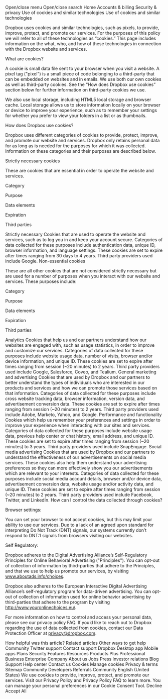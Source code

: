 Open/close menu
Open/close search
Home
Accounts & billing
Security & privacy
Use of cookies and similar technologies
Use of cookies and similar technologies

Dropbox uses cookies and similar technologies, such as pixels, to provide, improve, protect, and promote our services. For the purposes of this policy we will refer to all of these technologies as “cookies.” This page includes information on the what, who, and how of these technologies in connection with the Dropbox website and services.

What are cookies?

A cookie is small data file sent to your browser when you visit a website. A pixel tag ("pixel") is a small piece of code belonging to a third-party that can be embedded on websites and in emails. We use both our own cookies as well as third-party cookies. See the “How does Dropbox use cookies” section below for further information on third-party cookies we use.

We also use local storage, including HTML5 local storage and browser cache. Local storage allows us to store information locally on your browser or device to improve your experience, such as to remember your settings for whether you prefer to view your folders in a list or as thumbnails. 

How does Dropbox use cookies?

Dropbox uses different categories of cookies to provide, protect, improve, and promote our website and services. Dropbox only retains personal data for as long as is needed for the purposes for which it was collected. Information on these categories and their purposes are described below.

Strictly necessary cookies

These are cookies that are essential in order to operate the website and services.

Category

	

Purpose

	

Data elements

	

Expiration

	

Third parties


Strictly necessary	Cookies that are used to operate the website and services, such as to log you in and keep your account secure.	Categories of data collected for these purposes include authentication data, unique ID, browser information, and language settings.	These cookies are set to expire after times ranging from 30 days to 4 years.	Third party providers used include Google.
Non-essential cookies

These are all other cookies that are not considered strictly necessary but are used for a number of purposes when you interact with our website and services. These purposes include:

Category

	

Purpose

	

Data elements

	

Expiration

	

Third parties


Analytics	Cookies that help us and our partners understand how our websites are engaged with, such as usage statistics, in order to improve and customize our services.	Categories of data collected for these purposes include website usage data, number of visits, browser and/or device information, and unique ID.	These cookies are set to expire after times ranging from session (~20 minutes) to 2 years.	Third party providers used include Google, Salesforce, Coveo, and Tealium.
General marketing and advertising	Cookies that are used by Dropbox and our partners to better understand the types of individuals who are interested in our products and services and how we can promote those services based on that information.	Categories of data collected for these purposes include cross website tracking data, browser information, version data, and advertisement conversion data.	These cookies are set to expire after times ranging from session (~20 minutes) to 2 years.	Third party providers used include Adobe, Marketo, Yahoo, and Google.
Performance and functionality	Cookies which help us remember your preferences and settings in order to improve your experience when interacting with our sites and services.	Categories of data collected for these purposes include website usage data, previous help center or chat history, email address, and unique ID.	These cookies are set to expire after times ranging from session (~20 minutes) to 3 years.	Third party providers used include SnapEngage.
Social media advertising	Cookies that are used by Dropbox and our partners to understand the effectiveness of our advertisements on social media services. These cookies also help them understand your advertising preferences so they can more effectively show you our advertisements which are relevant to your interests.	Categories of data collected for these purposes include social media account details, browser and/or device data, advertisement conversion data, website usage and/or activity data, and unique ID.	These cookies are set to expire after times ranging from session (~20 minutes) to 2 years.	Third party providers used include Facebook, Twitter, and LinkedIn.
How can I control the data collected through cookies?

Browser settings:

You can set your browser to not accept cookies, but this may limit your ability to use our services. Due to a lack of an agreed upon standard for interpreting Do Not Track (DNT) signals, our systems currently don’t respond to DNT:1 signals from browsers visiting our websites.

Self Regulatory:

Dropbox adheres to the Digital Advertising Alliance’s Self-Regulatory Principles for Online Behavioral Advertising ("Principles"). You can opt-out of collection of information by third-parties that adhere to the Principles, and that we use to help us promote our services, by visiting www.aboutads.info/choices.

Dropbox also adheres to the European Interactive Digital Advertising Alliance’s self-regulatory program for data-driven advertising. You can opt-out of collection of information used for online behavior advertising by third-parties that adhere to the program by visiting http://www.youronlinechoices.eu/.

For more information on how to control and access your personal data, please see our privacy policy FAQ. If you’d like to reach out to Dropbox regarding the use of data collected from cookies, contact our Data Protection Officer at privacy@dropbox.com.

How helpful was this article?
Related articles
Other ways to get help
Community
Twitter support
Contact support
Dropbox
Desktop app
Mobile apps
Plans
Security
Features
Resources
Products
Plus
Professional
Business
Enterprise
Company
About us
Jobs
Press
Investor relations
Blog
Support
Help center
Contact us
Cookies
Manage cookies
Privacy & terms
Sitemap
Community
Developers
Referrals
Community
English (United States)
We use cookies to provide, improve, protect, and promote our services. Visit our Privacy Policy and Privacy Policy FAQ to learn more. You can manage your personal preferences in our Cookie Consent Tool.
Decline
Accept All